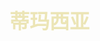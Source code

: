 ## <font color = #ECE5B6 face =kaiti size = 6>蒂玛西亚</font>
<!--stackedit_data:
eyJoaXN0b3J5IjpbLTE5Njc3MDc0NF19
-->